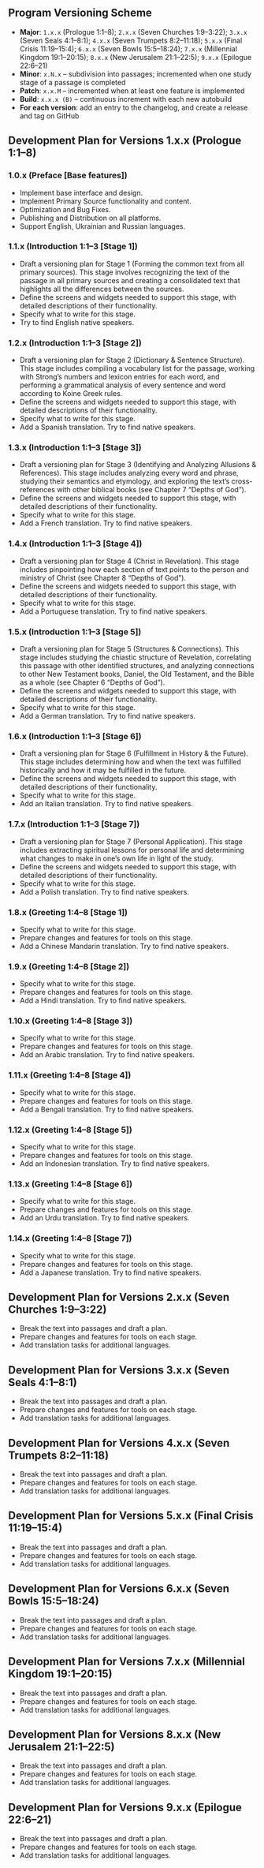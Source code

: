## Program Versioning Scheme
- **Major**: `1.x.x` (Prologue 1:1–8); `2.x.x` (Seven Churches 1:9–3:22); `3.x.x` (Seven Seals 4:1–8:1); `4.x.x` (Seven Trumpets 8:2–11:18); `5.x.x` (Final Crisis 11:19–15:4); `6.x.x` (Seven Bowls 15:5–18:24); `7.x.x` (Millennial Kingdom 19:1–20:15); `8.x.x` (New Jerusalem 21:1–22:5); `9.x.x` (Epilogue 22:6–21)
- **Minor**: `x.N.x` – subdivision into passages; incremented when one study stage of a passage is completed
- **Patch**: `x.x.M` – incremented when at least one feature is implemented
- **Build**: `x.x.x (B)` – continuous increment with each new autobuild
- **For each version**: add an entry to the changelog, and create a release and tag on GitHub

## Development Plan for Versions 1.x.x (Prologue 1:1–8)

### 1.0.x (Preface [Base features])
- Implement base interface and design.  
- Implement Primary Source functionality and content.  
- Optimization and Bug Fixes.  
- Publishing and Distribution on all platforms.  
- Support English, Ukrainian and Russian languages.  

### 1.1.x (Introduction 1:1–3 [Stage 1])
- Draft a versioning plan for Stage 1 (Forming the common text from all primary sources). This stage involves recognizing the text of the passage in all primary sources and creating a consolidated text that highlights all the differences between the sources.  
- Define the screens and widgets needed to support this stage, with detailed descriptions of their functionality.  
- Specify what to write for this stage.  
- Try to find English native speakers.  

### 1.2.x (Introduction 1:1–3 [Stage 2])
- Draft a versioning plan for Stage 2 (Dictionary & Sentence Structure). This stage includes compiling a vocabulary list for the passage, working with Strong’s numbers and lexicon entries for each word, and performing a grammatical analysis of every sentence and word according to Koine Greek rules.  
- Define the screens and widgets needed to support this stage, with detailed descriptions of their functionality.  
- Specify what to write for this stage.  
- Add a Spanish translation. Try to find native speakers.    

### 1.3.x (Introduction 1:1–3 [Stage 3])
- Draft a versioning plan for Stage 3 (Identifying and Analyzing Allusions & References). This stage includes analyzing every word and phrase, studying their semantics and etymology, and exploring the text’s cross-references with other biblical books (see Chapter 7 “Depths of God”).  
- Define the screens and widgets needed to support this stage, with detailed descriptions of their functionality.  
- Specify what to write for this stage.  
- Add a French translation. Try to find native speakers.  

### 1.4.x (Introduction 1:1–3 [Stage 4])
- Draft a versioning plan for Stage 4 (Christ in Revelation). This stage includes pinpointing how each section of text points to the person and ministry of Christ (see Chapter 8 “Depths of God”).  
- Define the screens and widgets needed to support this stage, with detailed descriptions of their functionality.  
- Specify what to write for this stage.  
- Add a Portuguese translation. Try to find native speakers.  

### 1.5.x (Introduction 1:1–3 [Stage 5])
- Draft a versioning plan for Stage 5 (Structures & Connections). This stage includes studying the chiastic structure of Revelation, correlating this passage with other identified structures, and analyzing connections to other New Testament books, Daniel, the Old Testament, and the Bible as a whole (see Chapter 6 “Depths of God”).  
- Define the screens and widgets needed to support this stage, with detailed descriptions of their functionality.  
- Specify what to write for this stage.  
- Add a German translation. Try to find native speakers.  

### 1.6.x (Introduction 1:1–3 [Stage 6])
- Draft a versioning plan for Stage 6 (Fulfillment in History & the Future). This stage includes determining how and when the text was fulfilled historically and how it may be fulfilled in the future.  
- Define the screens and widgets needed to support this stage, with detailed descriptions of their functionality.  
- Specify what to write for this stage.  
- Add an Italian translation. Try to find native speakers.  

### 1.7.x (Introduction 1:1–3 [Stage 7])
- Draft a versioning plan for Stage 7 (Personal Application). This stage includes extracting spiritual lessons for personal life and determining what changes to make in one’s own life in light of the study.  
- Define the screens and widgets needed to support this stage, with detailed descriptions of their functionality.  
- Specify what to write for this stage.  
- Add a Polish translation. Try to find native speakers.  

### 1.8.x (Greeting 1:4–8 [Stage 1])
- Specify what to write for this stage.  
- Prepare changes and features for tools on this stage.  
- Add a Chinese Mandarin translation. Try to find native speakers.  

### 1.9.x (Greeting 1:4–8 [Stage 2])
- Specify what to write for this stage.  
- Prepare changes and features for tools on this stage.  
- Add a Hindi translation. Try to find native speakers.  

### 1.10.x (Greeting 1:4–8 [Stage 3])
- Specify what to write for this stage.  
- Prepare changes and features for tools on this stage.  
- Add an Arabic translation. Try to find native speakers.  

### 1.11.x (Greeting 1:4–8 [Stage 4])
- Specify what to write for this stage.  
- Prepare changes and features for tools on this stage.  
- Add a Bengali translation. Try to find native speakers.  

### 1.12.x (Greeting 1:4–8 [Stage 5])
- Specify what to write for this stage.  
- Prepare changes and features for tools on this stage.  
- Add an Indonesian translation. Try to find native speakers.  

### 1.13.x (Greeting 1:4–8 [Stage 6])
- Specify what to write for this stage.  
- Prepare changes and features for tools on this stage.  
- Add an Urdu translation. Try to find native speakers.  

### 1.14.x (Greeting 1:4–8 [Stage 7])
- Specify what to write for this stage.  
- Prepare changes and features for tools on this stage.  
- Add a Japanese translation. Try to find native speakers.  

## Development Plan for Versions 2.x.x (Seven Churches 1:9–3:22)
- Break the text into passages and draft a plan.  
- Prepare changes and features for tools on each stage.  
- Add translation tasks for additional languages.  

## Development Plan for Versions 3.x.x (Seven Seals 4:1–8:1)
- Break the text into passages and draft a plan.  
- Prepare changes and features for tools on each stage.  
- Add translation tasks for additional languages.  

## Development Plan for Versions 4.x.x (Seven Trumpets 8:2–11:18)
- Break the text into passages and draft a plan.  
- Prepare changes and features for tools on each stage.  
- Add translation tasks for additional languages.  

## Development Plan for Versions 5.x.x (Final Crisis 11:19–15:4)
- Break the text into passages and draft a plan.  
- Prepare changes and features for tools on each stage.  
- Add translation tasks for additional languages.  

## Development Plan for Versions 6.x.x (Seven Bowls 15:5–18:24)
- Break the text into passages and draft a plan.  
- Prepare changes and features for tools on each stage.  
- Add translation tasks for additional languages.  

## Development Plan for Versions 7.x.x (Millennial Kingdom 19:1–20:15)
- Break the text into passages and draft a plan.  
- Prepare changes and features for tools on each stage.  
- Add translation tasks for additional languages.  

## Development Plan for Versions 8.x.x (New Jerusalem 21:1–22:5)
- Break the text into passages and draft a plan.  
- Prepare changes and features for tools on each stage.  
- Add translation tasks for additional languages.  

## Development Plan for Versions 9.x.x (Epilogue 22:6–21)
- Break the text into passages and draft a plan.  
- Prepare changes and features for tools on each stage.  
- Add translation tasks for additional languages.  
